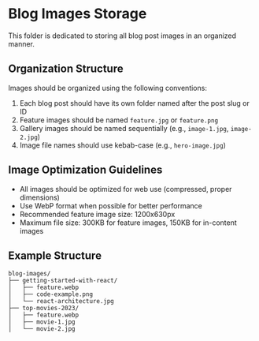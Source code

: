 
# Blog Images Storage

This folder is dedicated to storing all blog post images in an organized manner.

## Organization Structure

Images should be organized using the following conventions:

1. Each blog post should have its own folder named after the post slug or ID
2. Feature images should be named `feature.jpg` or `feature.png`
3. Gallery images should be named sequentially (e.g., `image-1.jpg`, `image-2.jpg`)
4. Image file names should use kebab-case (e.g., `hero-image.jpg`)

## Image Optimization Guidelines

- All images should be optimized for web use (compressed, proper dimensions)
- Use WebP format when possible for better performance
- Recommended feature image size: 1200x630px
- Maximum file size: 300KB for feature images, 150KB for in-content images

## Example Structure

```
blog-images/
├── getting-started-with-react/
│   ├── feature.webp
│   ├── code-example.png
│   └── react-architecture.jpg
├── top-movies-2023/
│   ├── feature.webp
│   ├── movie-1.jpg
│   └── movie-2.jpg
```
